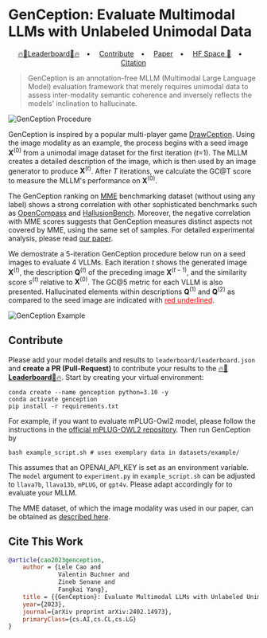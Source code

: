 # GenCeption: Evaluate Multimodal LLMs with Unlabeled Unimodal Data

<div>
<p align="center">
  <a href="https://github.com/EQTPartners/GenCeption/blob/main/leaderboard/Leaderboard.md">🔥🏅️Leaderboard🏅️🔥</a>&emsp;•&emsp;
  <a href="#contribute">Contribute</a>&emsp;•&emsp;
  <a href="https://arxiv.org/abs/2402.14973">Paper</a>&emsp;•&emsp;
  <a href="">HF Space 🤗</a>&emsp;•&emsp;
  <a href="#cite-this-work">Citation</a> 
</p>

> GenCeption is an annotation-free MLLM (Multimodal Large Language Model) evaluation framework that merely requires unimodal data to assess inter-modality semantic coherence and inversely reflects the models' inclination to hallucinate.

![GenCeption Procedure](figures/genception-correlation.jpeg)

GenCeption is inspired by a popular multi-player game [DrawCeption](https://wikipedia.org/wiki/drawception). Using the image modality as an example, the process begins with a seed image $\mathbf{X}^{(0)}$ from a unimodal image dataset for the first iteration ($t$=1). The MLLM creates a detailed description of the image, which is then used by an image generator to produce $\mathbf{X}^{(t)}$. After $T$ iterations, we calculate the GC@T score to measure the MLLM's performance on $\mathbf{X}^{(0)}$. 

The GenCeption ranking on [MME](https://github.com/BradyFU/Awesome-Multimodal-Large-Language-Models/tree/Evaluation) benchmarking dataset (without using any label) shows a strong correlation with other sophisticated benchmarks such as [OpenCompass](https://rank.opencompass.org.cn/leaderboard-multimodal) and [HallusionBench](https://github.com/tianyi-lab/HallusionBench). Moreover, the negative correlation with MME scores suggests that GenCeption measures distinct aspects not covered by MME, using the same set of samples. For detailed experimental analysis, please read [our paper](https://arxiv.org/abs/2402.14973).

We demostrate a 5-iteration GenCeption procedure below run on a seed images to evaluate 4 VLLMs. Each iteration $t$ shows the generated image $\mathbf{X}^{(t)}$, the description $\mathbf{Q}^{(t)}$ of the preceding image $\mathbf{X}^{(t-1)}$, and the similarity score $s^{(t)}$ relative to $\mathbf{X}^{(0)}$. The GC@5 metric for each VLLM is also presented. Hallucinated elements within descriptions $\mathbf{Q}^{(1)}$ and $\mathbf{Q}^{(2)}$ as compared to the seed image are indicated with  <span style="color:red"><u>red underlined</u></span>.

![GenCeption Example](figures/existence-example.jpeg)


## Contribute
Please add your model details and results to `leaderboard/leaderboard.json` and **create a PR (Pull-Request)** to contribute your results to the [🔥🏅️**Leaderboard**🏅️🔥](https://github.com/EQTPartners/GenCeption/blob/main/leaderboard/Leaderboard.md). Start by creating your virtual environment:

```{bash}
conda create --name genception python=3.10 -y
conda activate genception
pip install -r requirements.txt
```

For example, if you want to evaluate mPLUG-Owl2 model, please follow the instructions in the [official mPLUG-OWL2 repository](https://github.com/X-PLUG/mPLUG-Owl/tree/main/mPLUG-Owl2#usage). Then run GenCeption by

```{bash}
bash example_script.sh # uses exemplary data in datasets/example/
```

This assumes that an OPENAI_API_KEY is set as an environment variable. The `model` argument to `experiment.py` in `example_script.sh` can be adjusted to `llava7b`, `llava13b`, `mPLUG`, or `gpt4v`. Please adapt accordingly for to evaluate your MLLM.

The MME dataset, of which the image modality was used in our paper, can be obtained as [described here](https://github.com/BradyFU/Awesome-Multimodal-Large-Language-Models/blob/Evaluation/README.md#our-mllm-works).

## Cite This Work
```bibtex
@article{cao2023genception,
    author = {Lele Cao and
              Valentin Buchner and
              Zineb Senane and
              Fangkai Yang},
    title = {{GenCeption}: Evaluate Multimodal LLMs with Unlabeled Unimodal Data},
    year={2023},
    journal={arXiv preprint arXiv:2402.14973},
    primaryClass={cs.AI,cs.CL,cs.LG}
}
```
